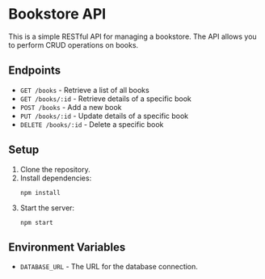 # Bookstore API

This is a simple RESTful API for managing a bookstore. The API allows you to perform CRUD operations on books.

## Endpoints

- `GET /books` - Retrieve a list of all books
- `GET /books/:id` - Retrieve details of a specific book
- `POST /books` - Add a new book
- `PUT /books/:id` - Update details of a specific book
- `DELETE /books/:id` - Delete a specific book

## Setup

1. Clone the repository.
2. Install dependencies:
    ```
    npm install
    ```
3. Start the server:
    ```
    npm start
    ```

## Environment Variables

- `DATABASE_URL` - The URL for the database connection.
